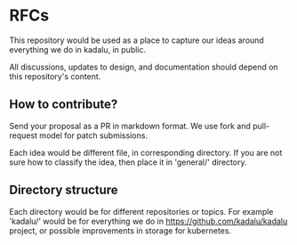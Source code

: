 # RFCs

This repository would be used as a place to capture our ideas around everything we do in kadalu, in public.

All discussions, updates to design, and documentation should depend on this repository's content.

## How to contribute?

Send your proposal as a PR in markdown format. We use fork and pull-request model for patch submissions.

Each idea would be different file, in corresponding directory. If you are not sure how to classify the idea, then place it in 'general/' directory.

## Directory structure

Each directory would be for different repositories or topics. For example 'kadalu/' would be for everything we do in https://github.com/kadalu/kadalu project, or possible improvements in storage for kubernetes.



